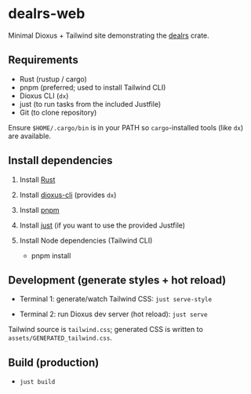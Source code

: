 # dealrs-web

Minimal Dioxus + Tailwind site demonstrating the [dealrs](https://crates.io/crates/dealrs) crate.

## Requirements

- Rust (rustup / cargo)
- pnpm (preferred; used to install Tailwind CLI)
- Dioxus CLI (`dx`)
- just (to run tasks from the included Justfile)
- Git (to clone repository)

Ensure `$HOME/.cargo/bin` is in your PATH so `cargo`-installed tools (like `dx`) are available.

## Install dependencies

1. Install [Rust](https://www.rust-lang.org/tools/install)

2. Install [dioxus-cli](https://dioxuslabs.com/learn/0.6/getting_started/) (provides `dx`)

3. Install [pnpm](https://pnpm.io/installation)

4. Install [just](https://github.com/casey/just) (if you want to use the provided Justfile)

5. Install Node dependencies (Tailwind CLI)
   - pnpm install

## Development (generate styles + hot reload)

- Terminal 1: generate/watch Tailwind CSS:
  `just serve-style`


- Terminal 2: run Dioxus dev server (hot reload):
  `just serve`

Tailwind source is `tailwind.css`; generated CSS is written to `assets/GENERATED_tailwind.css`.

## Build (production)

- `just build`
